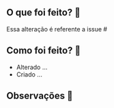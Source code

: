 ## O que foi feito? :thinking:
Essa alteração é referente a issue #

## Como foi feito? :page_with_curl:
  - Alterado ...
  - Criado ...

## Observações :nail_care: